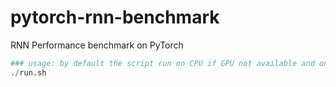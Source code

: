 # pytorch-rnn-benchmark
RNN Performance benchmark on PyTorch

```python
### usage: by default the script run on CPU if GPU not available and on GPU if GPU is available
./run.sh
```
